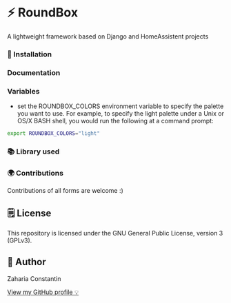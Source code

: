 # ⚡ RoundBox

A lightweight framework based on Django and HomeAssistent projects

### 🔧 Installation


### Documentation


### Variables

- set the ROUNDBOX_COLORS environment variable to specify the palette you want to use. For example, to specify the light palette under a Unix or OS/X BASH shell, you would run the following at a command prompt:
```bash
export ROUNDBOX_COLORS="light"
```

### 📚 Library used

### 🌍 Contributions

Contributions of all forms are welcome :)

## 🗒 License

This repository is licensed under the GNU General Public License, version 3 (GPLv3).

## 👀 Author

Zaharia Constantin

[View my GitHub profile 💡](https://github.com/soulraven)
